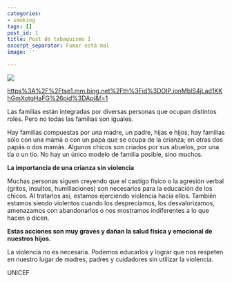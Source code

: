 ```yaml
---
categories:
- smoking
tags: []
post_id: 1
title: Post de tabaquismo I
excerpt_separator: Fumar está mal
image: ''

---
```

![](/images/photo4947257435832297596.jpg)

[https%3A%2F%2Ftse1.mm.bing.net%2Fth%3Fid%3DOIP.ionMblS4jLad1KKhGmXotgHaFG%26pid%3DApi&f=1](https%3A%2F%2Ftse1.mm.bing.net%2Fth%3Fid%3DOIP.ionMblS4jLad1KKhGmXotgHaFG%26pid%3DApi&f=1 "https%3A%2F%2Ftse1.mm.bing.net%2Fth%3Fid%3DOIP.ionMblS4jLad1KKhGmXotgHaFG%26pid%3DApi&f=1")

Las familias están integradas por diversas personas que ocupan distintos roles. Pero no todas las familias son iguales.

Hay familias compuestas por una madre, un padre, hijas e hijos; hay familias sólo con una mamá o con un papá que se ocupa de la crianza; en otras dos papás o dos mamás. Algunos chicos son criados por sus abuelos, por una tía o un tío. No hay un único modelo de familia posible, sino muchos.

**La importancia de una crianza sin violencia**

Muchas personas siguen creyendo que el castigo físico o la agresión verbal (gritos, insultos, humillaciones) son necesarios para la educación de los chicos. Al tratarlos así, estamos ejerciendo violencia hacia ellos. También estamos siendo violentos cuando los despreciamos, los desvalorizamos, amenazamos con abandonarlos o nos mostramos indiferentes a lo que hacen o dicen.

**Estas acciones son muy graves y dañan la salud física y emocional de nuestros hijos.**

La violencia no es necesaria. Podemos educarlos y lograr que nos respeten en nuestro lugar de madres, padres y cuidadores sin utilizar la violencia.

UNICEF